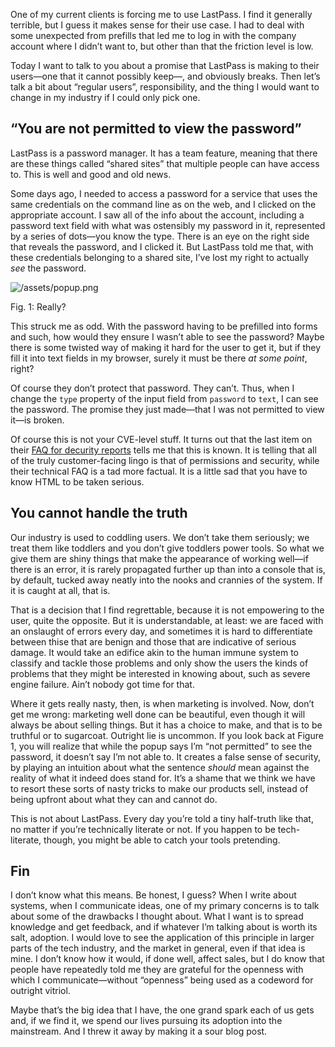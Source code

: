 One of my current clients is forcing me to use LastPass. I find it generally
terrible, but I guess it makes sense for their use case. I had to deal with
some unexpected from prefills that led me to log in with the company account
where I didn’t want to, but other than that the friction level is low.

Today I want to talk to you about a promise that LastPass is making to their
users—one that it cannot possibly keep—, and obviously breaks. Then let’s talk
a bit about “regular users”, responsibility, and the thing I would want to
change in my industry if I could only pick one.

## “You are not permitted to view the password”

LastPass is a password manager. It has a team feature, meaning that there are
these things called “shared sites” that multiple people can have access to.
This is well and good and old news.

Some days ago, I needed to access a password for a service that uses the same
credentials on the command line as on the web, and I clicked on the appropriate
account. I saw all of the info about the account, including a password text
field with what was ostensibly my password in it, represented by a series of
dots—you know the type. There is an eye on the right side that reveals the
password, and I clicked it. But LastPass told me that, with these credentials
belonging to a shared site, I’ve lost my right to actually _see_ the password.

![/assets/popup.png]()
<div class="figure-label">Fig. 1: Really?</div>

This struck me as odd. With the password having to be prefilled into forms and
such, how would they ensure I wasn’t able to see the password? Maybe there is
some twisted way of making it hard for the user to get it, but if they fill it
into text fields in my browser, surely it must be there _at some point_, right?

Of course they don’t protect that password. They can’t. Thus, when I change the
`type` property of the input field from `password` to `text`, I can see the
password. The promise they just made—that I was not permitted to view it—is
broken.

Of course this is not your CVE-level stuff. It turns out that the last item on
their [FAQ for decurity reports](https://lastpass.com/support_security.php#securityfaqs)
tells me that this is known. It is telling that all of the truly
customer-facing lingo is that of permissions and security, while their
technical FAQ is a tad more factual. It is a little sad that you have to
know HTML to be taken serious.

## You cannot handle the truth

Our industry is used to coddling users. We don’t take them seriously; we treat
them like toddlers and you don’t give toddlers power tools. So what we give
them are shiny things that make the appearance of working well—if there is an
error, it is rarely propagated further up than into a console that is, by
default, tucked away neatly into the nooks and crannies of the system. If it is
caught at all, that is.

That is a decision that I find regrettable, because it is not empowering to the
user, quite the opposite. But it is understandable, at least: we are faced with
an onslaught of errors every day, and sometimes it is hard to differentiate
between thise that are benign and those that are indicative of serious damage.
It would take an edifice akin to the human immune system to classify and tackle
those problems and only show the users the kinds of problems that they might be
interested in knowing about, such as severe engine failure. Ain’t nobody got
time for that.

Where it gets really nasty, then, is when marketing is involved. Now, don’t get
me wrong: marketing well done can be beautiful, even though it will always be
about selling things. But it has a choice to make, and that is to be truthful or
to sugarcoat. Outright lie is uncommon. If you look back at Figure 1, you will
realize that while the popup says I’m “not permitted” to see the password, it
doesn’t say I’m not able to. It creates a false sense of security, by playing
an intuition about what the sentence _should_ mean against the reality of what
it indeed does stand for. It’s a shame that we think we have to resort these
sorts of nasty tricks to make our products sell, instead of being upfront about
what they can and cannot do.

This is not about LastPass. Every day you’re told a tiny half-truth like that,
no matter if you’re technically literate or not. If you happen to be
tech-literate, though, you might be able to catch your tools pretending.

## Fin

I don’t know what this means. Be honest, I guess? When I write about systems,
when I communicate ideas, one of my primary concerns is to talk about some of
the drawbacks I thought about. What I want is to spread knowledge and get
feedback, and if whatever I’m talking about is worth its salt, adoption. I
would love to see the application of this principle in larger parts of the
tech industry, and the market in general, even if that idea is mine. I don’t
know how it would, if done well, affect sales, but I do know that people have
repeatedly told me they are grateful for the openness with which I
communicate—without “openness” being used as a codeword for outright vitriol.

Maybe that’s the big idea that I have, the one grand spark each of us gets and,
if we find it, we spend our lives pursuing its adoption into the mainstream.
And I threw it away by making it a sour blog post.
